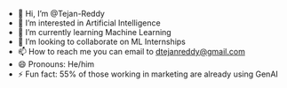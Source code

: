 - 👋 Hi, I’m @Tejan-Reddy
- 👀 I’m interested in Artificial Intelligence
- 🌱 I’m currently learning Machine Learning
- 💞️ I’m looking to collaborate on ML Internships
- 📫 How to reach me you can email to dtejanreddy@gmail.com
- 😄 Pronouns: He/him
- ⚡ Fun fact: 55% of those working in marketing are already using GenAI

<!---
Tejan-Reddy/Tejan-Reddy is a ✨ special ✨ repository because its `README.md` (this file) appears on your GitHub profile.
You can click the Preview link to take a look at your changes.
--->
